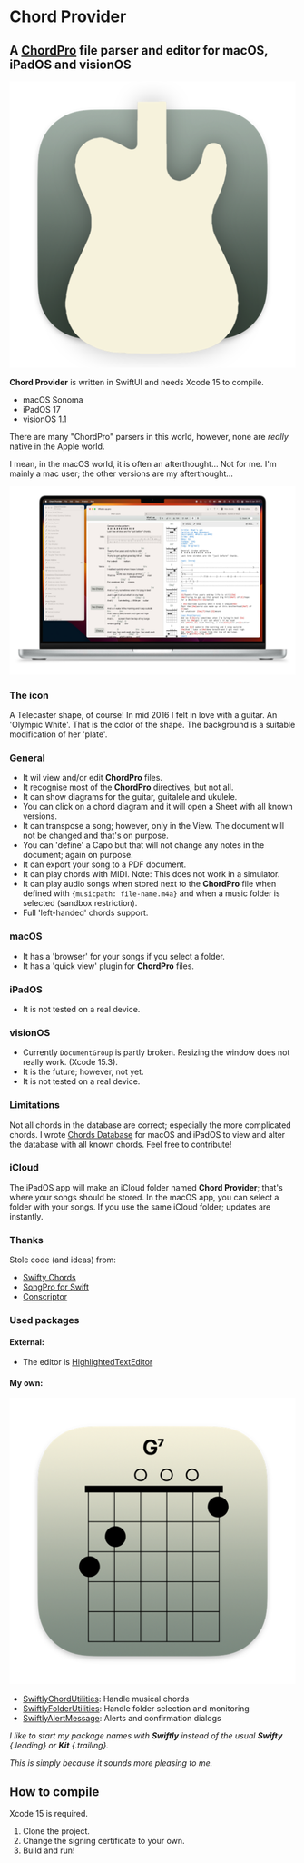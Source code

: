 # Chord Provider

## A [ChordPro](https://www.chordpro.org) file parser and editor for macOS, iPadOS and visionOS

![Icon](https://github.com/Desbeers/Chord-Provider/raw/main/Images/icon.png)

**Chord Provider** is written in SwiftUI and needs Xcode 15 to compile.

- macOS Sonoma
- iPadOS 17
- visionOS 1.1

There are many "ChordPro" parsers in this world, however, none are *really* native in the Apple world.

I mean, in the macOS world, it is often an afterthought... Not for me. I'm mainly a mac user; the other versions are my afterthought...

![Chord Provider](https://github.com/Desbeers/Chord-Provider/raw/main/Images/screenshot-macOS.jpg)

### The icon

A Telecaster shape, of course! In mid 2016 I felt in love with a guitar. An 'Olympic White'. That is the color of the shape. The background is a suitable modification of her 'plate'.

### General

- It wil view and/or edit **ChordPro** files.
- It recognise most of the **ChordPro** directives, but not all.
- It can show diagrams for the guitar, guitalele and ukulele.
- You can click on a chord diagram and it will open a Sheet with all known versions.
- It can transpose a song; however, only in the View. The document will not be changed and that's on purpose.
- You can 'define' a Capo but that will not change any notes in the document; again on purpose.
- It can export your song to a PDF document.
- It can play chords with MIDI. Note: This does not work in a simulator.
- It can play audio songs when stored next to the **ChordPro** file when defined with `{musicpath: file-name.m4a}` and when a music folder is selected (sandbox restriction).
- Full 'left-handed' chords support.


### macOS

- It has a 'browser' for your songs if you select a folder.
- It has a 'quick view' plugin for **ChordPro** files.

### iPadOS

- It is not tested on a real device.

### visionOS

- Currently `DocumentGroup` is partly broken. Resizing the window does not really work. (Xcode 15.3).
- It is the future; however, not yet.
- It is not tested on a real device.
  
### Limitations

Not all chords in the database are correct; especially the more complicated chords. I wrote [Chords Database](https://github.com/Desbeers/Chords-Database) for macOS and iPadOS to view and alter the database with all known chords. Feel free to contribute!

### iCloud

The iPadOS app will make an iCloud folder named **Chord Provider**; that's where your songs should be stored. In the macOS app, you can select a folder with your songs. If you use the same iCloud folder; updates are instantly.

### Thanks

Stole code (and ideas) from:
- [Swifty Chords](https://github.com/BeauNouvelle/SwiftyGuitarChords)
- [SongPro for Swift](https://github.com/SongProOrg/songpro-swift)
- [Conscriptor](https://github.com/dbarsamian/conscriptor)

### Used packages

#### External:

- The editor is [HighlightedTextEditor](https://github.com/kyle-n/HighlightedTextEditor)

#### My own:

![Icon](https://github.com/Desbeers/SwiftlyChordUtilities/raw/main/Images/icon.png)

- [SwiftlyChordUtilities](https://github.com/Desbeers/SwiftlyChordUtilities): Handle musical chords
- [SwiftlyFolderUtilities](https://github.com/Desbeers/SwiftlyFolderUtilities): Handle folder selection and monitoring
- [SwiftlyAlertMessage](https://github.com/Desbeers/SwiftlyAlertMessage): Alerts and confirmation dialogs

*I like to start my package names with **Swiftly** instead of the usual **Swifty** {.leading} or **Kit** {.trailing}.*

*This is simply because it sounds more pleasing to me.*

## How to compile

Xcode 15 is required.

1. Clone the project.
2. Change the signing certificate to your own.
2. Build and run!

